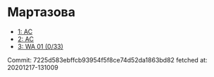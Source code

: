 # Мартазова
- [1: AC](1.md)
- [2: AC](2.md)
- [3: WA 01 (0/33)](3.md)

Commit: 7225d583ebffcb93954f5f8ce74d52da1863bd82
 fetched at: 20201217-131009
